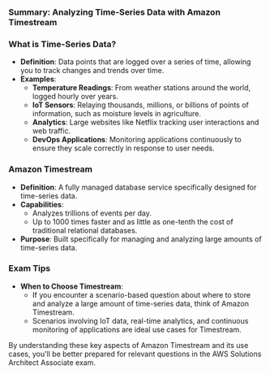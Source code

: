 ### Summary: Analyzing Time-Series Data with Amazon Timestream

### What is Time-Series Data?

- **Definition**: Data points that are logged over a series of time, allowing you to track changes and trends over time.
- **Examples**:
    - **Temperature Readings**: From weather stations around the world, logged hourly over years.
    - **IoT Sensors**: Relaying thousands, millions, or billions of points of information, such as moisture levels in agriculture.
    - **Analytics**: Large websites like Netflix tracking user interactions and web traffic.
    - **DevOps Applications**: Monitoring applications continuously to ensure they scale correctly in response to user needs.

### Amazon Timestream

- **Definition**: A fully managed database service specifically designed for time-series data.
- **Capabilities**:
    - Analyzes trillions of events per day.
    - Up to 1000 times faster and as little as one-tenth the cost of traditional relational databases.
- **Purpose**: Built specifically for managing and analyzing large amounts of time-series data.

### Exam Tips

- **When to Choose Timestream**:
    - If you encounter a scenario-based question about where to store and analyze a large amount of time-series data, think of Amazon Timestream.
    - Scenarios involving IoT data, real-time analytics, and continuous monitoring of applications are ideal use cases for Timestream.

By understanding these key aspects of Amazon Timestream and its use cases, you'll be better prepared for relevant questions in the AWS Solutions Architect Associate exam.